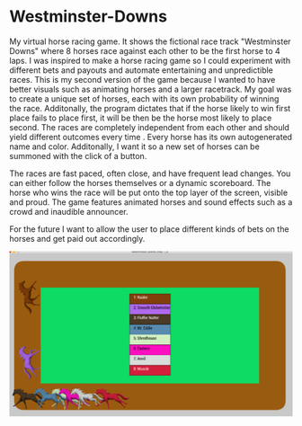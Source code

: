 # Westminster-Downs
My virtual horse racing game. It shows the fictional race track "Westminster Downs" where 8 horses race against each other to be the first horse to 4 laps. I was inspired to make a horse racing game so I could experiment with different bets and payouts and automate entertaining and unpredictible races.  This is my second version of the game because I wanted to have better visuals such as animating horses and a larger racetrack. My goal was to create a unique set of horses, each with its own probability of winning the race. Additonally, the program dictates that if the horse likely to win first place fails to place first, it will be then be the horse most likely to place second.   The races are completely independent from each other and should yield different outcomes every time . Every horse has its own autogenerated name and color. Additonally, I want it so a new set of horses can be summoned with the click of a button.

The races are fast paced, often close, and have frequent lead changes. You can either follow the horses themselves or a dynamic scoreboard. The horse who wins the race will be put onto the top layer of the screen, visible and proud. The game features animated horses and sound effects such as a crowd and inaudible announcer. 

For the future I want to allow the user to place different kinds of bets on the horses and get paid out accordingly. 


![horse racing image](./images/horseRaceShot.png)


